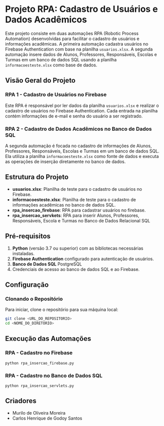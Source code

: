 # Projeto RPA: Cadastro de Usuários e Dados Acadêmicos

Este projeto consiste em duas automações RPA (Robotic Process Automation) desenvolvidas para facilitar o cadastro de usuários e informações acadêmicas. A primeira automação cadastra usuários no Firebase Authentication com base na planilha `usuarios.xlsx`. A segunda automação insere dados de Alunos, Professores, Responsáveis, Escolas e Turmas em um banco de dados SQL usando a planilha `informacoesteste.xlsx` como base de dados.

## Visão Geral do Projeto

### RPA 1 - Cadastro de Usuários no Firebase
Este RPA é responsável por ler dados da planilha `usuarios.xlsx` e realizar o cadastro de usuários no Firebase Authentication. Cada entrada na planilha contém informações de e-mail e senha do usuário a ser registrado.

### RPA 2 - Cadastro de Dados Acadêmicos no Banco de Dados SQL
A segunda automação é focada no cadastro de informações de Alunos, Professores, Responsáveis, Escolas e Turmas em um banco de dados SQL. Ela utiliza a planilha `informacoesteste.xlsx` como fonte de dados e executa as operações de inserção diretamente no banco de dados.

## Estrutura do Projeto

- **usuarios.xlsx**: Planilha de teste para o cadastro de usuários no Firebase.
- **informacoesteste.xlsx**: Planilha de teste para o cadastro de informações acadêmicas no banco de dados SQL.
- **rpa_insercao_firebase**: RPA para cadastrar usuários no firebase.
- **rpa_insercao_servkets**: RPA para inserir Alunos, Professores, Responsáveis, Escola e Turmas no Banco de Dados Relacional SQL

## Pré-requisitos

1. **Python** (versão 3.7 ou superior) com as bibliotecas necessárias instaladas.
2. **Firebase Authentication** configurado para autenticação de usuários.
3. **Banco de Dados SQL** PostgreSQL
4. Credenciais de acesso ao banco de dados SQL e ao Firebase.

## Configuração

### Clonando o Repositório

Para iniciar, clone o repositório para sua máquina local:

```bash
git clone <URL_DO_REPOSITORIO>
cd <NOME_DO_DIRETORIO>
```

## Execução das Automações

### RPA - Cadastro no Firebase
```base
python rpa_insercao_firebase.py
```

### RPA - Cadastro no Banco de Dados SQL
```base
python rpa_insercao_servlets.py
```

## Criadores
- Murilo de Oliveira Moreira
- Carlos Henrique de Godoy Santos
